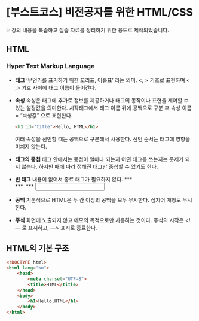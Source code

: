 # [부스트코스] 비전공자를 위한 HTML/CSS
💡 강의 내용을 복습하고 실습 자료를 정리하기 위한 용도로 제작되었습니다.

## HTML
### Hyper Text Markup Language

- **태그**
    ‘무언가를 표기하기 위한 꼬리표, 이름표’ 라는 의미. <, > 기호로 표현하며 < ,> 기호 사이에 태그 이름이 들어간다.
    
- **속성**
    속성은 태그에 추가로 정보를 제공하거나 태그의 동작이나 표현을 제어할 수 있는 설정값을 의미한다. 시작태그에서 태그 이름 뒤에 공백으로 구분 후 속성 이름 = “속성값” 으로 표현한다. 
    
    ```html
    <h1 id="title">Hello, HTML</h1>
    ```

    여러 속성을 선언할 때는 공백으로 구분해서 사용한다. 선언 순서는 태그에 영향을 미치지 않는다.
    
- **태그의 중첩** 
    태그 안에서는 중첩이 얼마나 되는지 어떤 태그를 쓰는지는 문제가 되지 않는다. 하지만 때에 따라 정해진 태그만 중첩할 수 있기도 한다. 
    
- **빈 태그**
    내용이 없어서 종료 태그가 필요하지 않다. 
    *** <br>
    *** <img src="">
    *** <input type="">
    
- **공백**
    기본적으로 HTML은 두 칸 이상의 공백을 모두 무시한다. 심지어 개행도 무시한다.
    
- **주석**
    화면에 노출되지 않고 메모의 목적으로만 사용하는 것이다. 주석의 시작은 <!— 로 표시하고, —> 표시로 종료한다.
    
## HTML의 기본 구조

```html
<!DOCTYPE html>
<html lang="ko">
	<head>
		<meta charset="UTF-8">
		<title>HTML</title>
	</head>
	<body>
		<h1>Hello,HTML</h1>
	</body>
</html>
```
